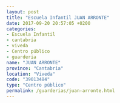 ```yaml
---
layout: post
title: "Escuela Infantil JUAN ARRONTE"
date: 2017-09-20 20:57:05 +0200
categories:
- Escuela Infantil
- cantabria
- viveda
- Centro público
- guarderia
name: "JUAN ARRONTE"
province: "Cantabria"
location: "Viveda"
code: "39013484"
type: "Centro público"
permalink: /guarderias/juan-arronte.html
---
```

